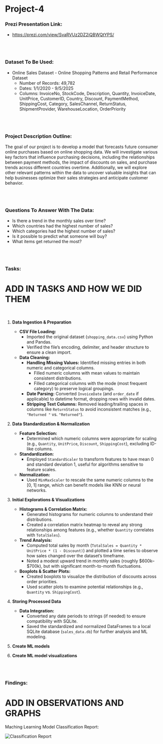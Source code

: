 # Project-4

### Prezi Presentation Link:
* https://prezi.com/view/SvaRVUz2DZ2iQBWQtYPS/

<br><br>

### Dataset To Be Used:
* Online Sales Dataset - Online Shopping Patterns and Retail Performance Dataset
    * Number of Records: 49,782
    * Dates: 1/1/2020 - 9/5/2025
    * Columns: InvoiceNo, StockCode, Description, Quantity, InvoiceDate, UnitPrice, CustomerID, Country, Discount, PaymentMethod, ShippingCost, Category, SalesChannel, ReturnStatus, ShipmentProvider, WarehouseLocation, OrderPriority

<br><br>

### Project Description Outline:

The goal of our project is to develop a model that forecasts future consumer online purchases based on online shopping data. We will investigate various key factors that influence purchasing decisions, including the relationships between payment methods, the impact of discounts on sales, and purchase trends across different countries overtime. Additionally, we will explore other relevant patterns within the data to uncover valuable insights that can help businesses optimize their sales strategies and anticipate customer behavior.

<br><br>

### Questions To Answer With The Data:
* Is there a trend in the monthly sales over time?
* Which countries had the highest number of sales?
* Which categories had the highest number of sales?
* Is it possible to predict what someone will buy?
* What items get returned the most?

<br><br>

### Tasks:
# ADD IN TASKS AND HOW WE DID THEM
<br>

1. **Data Ingestion & Preparation**
   * **CSV File Loading:**
      * Imported the original dataset (`shopping_data.csv`) using Python and Pandas.
      * Verified the file’s encoding, delimiter, and header structure to ensure a clean import.
   * **Data Cleaning:**
      * **Handling Missing Values:** Identified missing entries in both numeric and categorical columns.
         * Filled numeric columns with mean values to maintain consistent distributions.
         * Filled categorical columns with the mode (most frequent category) to preserve logical groupings.
      * **Date Parsing:** Converted `InvoiceDate` (and `order_date` if applicable) to datetime format, dropping rows with invalid dates.
      * **Stripping Text Columns:** Removed leading/trailing spaces in columns like `ReturnStatus` to avoid inconsistent matches (e.g., `"Returned "` vs. `"Returned"`).

2. **Data Standardization & Normalization**
   * **Feature Selection:**
      * Determined which numeric columns were appropriate for scaling (e.g., `Quantity`, `UnitPrice`, `Discount`, `ShippingCost`), excluding ID-like columns.
   * **Standardization:**
      * Employed `StandardScaler` to transform features to have mean 0 and standard deviation 1, useful for algorithms sensitive to feature scales.
   * **Normalization:**
      * Used `MinMaxScaler` to rescale the same numeric columns to the [0, 1] range, which can benefit models like KNN or neural networks.

3. **Initial Explorations & Visualizations**
   * **Histograms & Correlation Matrix:**
      * Generated histograms for numeric columns to understand their distributions.
      * Created a correlation matrix heatmap to reveal any strong relationships among features (e.g., whether `Quantity` correlates with `TotalSales`).
   * **Trend Analysis:**
      * Computed total sales by month (`TotalSales = Quantity * UnitPrice * (1 - Discount)`) and plotted a time series to observe how sales changed over the dataset’s timeframe.
      * Noted a modest upward trend in monthly sales (roughly \$600k–\$700k), but with significant month-to-month fluctuations.
   * **Boxplots & Scatter Plots:**
      * Created boxplots to visualize the distribution of discounts across order priorities.
      * Used scatter plots to examine potential relationships (e.g., `Quantity` vs. `ShippingCost`).

4. **Storing Processed Data**
   * **Data Integration:**
      * Converted any date periods to strings (if needed) to ensure compatibility with SQLite.
      * Saved the standardized and normalized DataFrames to a local SQLite database (`sales_data.db`) for further analysis and ML modeling.

5. **Create ML models**

6. **Create ML model visualizations**

<br><br>

### Findings:
# ADD IN OBSERVATIONS AND GRAPHS
Maching Learning Model Classification Report:

![Classification Report](https://github.com/user-attachments/assets/2e7c991c-c2fa-4533-a7d6-61256656a5f6)

